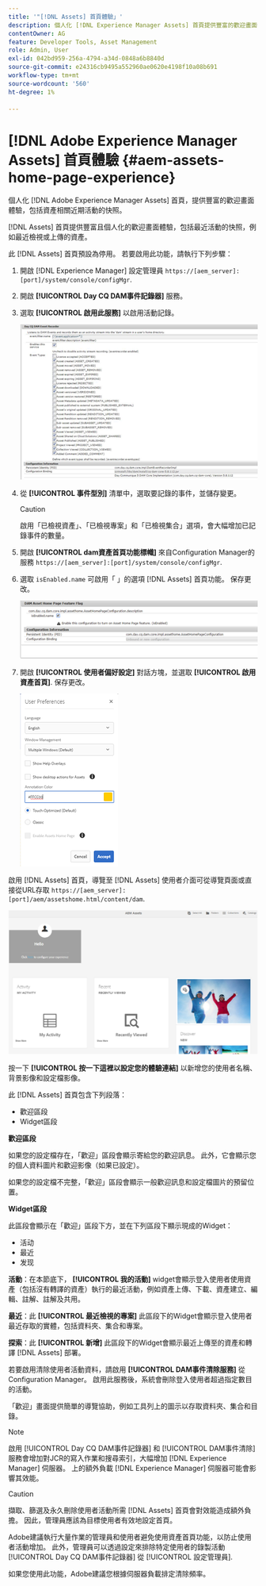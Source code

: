 ```yaml
---
title: '"[!DNL Assets] 首頁體驗」'
description: 個人化 [!DNL Experience Manager Assets] 首頁提供豐富的歡迎畫面體驗，包括資產相關近期活動的快照。
contentOwner: AG
feature: Developer Tools, Asset Management
role: Admin, User
exl-id: 042bd959-256a-4794-a34d-0848a6b8840d
source-git-commit: e24316cb9495a552960ae0620e4198f10a08b691
workflow-type: tm+mt
source-wordcount: '560'
ht-degree: 1%

---
```


# [!DNL Adobe Experience Manager Assets] 首頁體驗 {#aem-assets-home-page-experience}

個人化 [!DNL Adobe Experience Manager Assets] 首頁，提供豐富的歡迎畫面體驗，包括資產相關近期活動的快照。

[!DNL Assets] 首頁提供豐富且個人化的歡迎畫面體驗，包括最近活動的快照，例如最近檢視或上傳的資產。

此 [!DNL Assets] 首頁預設為停用。 若要啟用此功能，請執行下列步驟：

1. 開啟 [!DNL Experience Manager] 設定管理員 `https://[aem_server]:[port]/system/console/configMgr`.
1. 開啟 **[!UICONTROL Day CQ DAM事件記錄器]** 服務。
1. 選取 **[!UICONTROL 啟用此服務]** 以啟用活動記錄。

   ![chlimage_1-250](assets/chlimage_1-250.png)

1. 從 **[!UICONTROL 事件型別]** 清單中，選取要記錄的事件，並儲存變更。

   >[!CAUTION]
   >
   >啟用「已檢視資產」、「已檢視專案」和「已檢視集合」選項，會大幅增加已記錄事件的數量。

1. 開啟 **[!UICONTROL dam資產首頁功能標幟]** 來自Configuration Manager的服務 `https://[aem_server]:[port]/system/console/configMgr`.
1. 選取 `isEnabled.name` 可啟用「 」的選項 [!DNL Assets] 首頁功能。 保存更改。

   ![chlimage_1-251](assets/chlimage_1-251.png)

1. 開啟 **[!UICONTROL 使用者偏好設定]** 對話方塊，並選取 **[!UICONTROL 啟用資產首頁]**. 保存更改。

   ![在使用者偏好設定對話方塊上啟用資產首頁](assets/Annotation-color.png)

啟用 [!DNL Assets] 首頁，導覽至 [!DNL Assets] 使用者介面可從導覽頁面或直接從URL存取 `https://[aem_server]:[port]/aem/assetshome.html/content/dam`.

![在Assets使用者介面上設定體驗連結](assets/config-experience-link.png)

按一下 **[!UICONTROL 按一下這裡以設定您的體驗連結]** 以新增您的使用者名稱、背景影像和設定檔影像。

此 [!DNL Assets] 首頁包含下列段落：

* 歡迎區段
* Widget區段

**歡迎區段**

如果您的設定檔存在，「歡迎」區段會顯示寄給您的歡迎訊息。 此外，它會顯示您的個人資料圖片和歡迎影像（如果已設定）。

如果您的設定檔不完整，「歡迎」區段會顯示一般歡迎訊息和設定檔圖片的預留位置。

**Widget區段**

此區段會顯示在「歡迎」區段下方，並在下列區段下顯示現成的Widget：

* 活动
* 最近
* 发现

**活動**：在本節底下， **[!UICONTROL 我的活動]** widget會顯示登入使用者使用資產（包括沒有轉譯的資產）執行的最近活動，例如資產上傳、下載、資產建立、編輯、註解、註解及共用。

**最近**：此 **[!UICONTROL 最近檢視的專案]** 此區段下的Widget會顯示登入使用者最近存取的實體，包括資料夾、集合和專案。

**探索**：此 **[!UICONTROL 新增]** 此區段下的Widget會顯示最近上傳至的資產和轉譯 [!DNL Assets] 部署。

若要啟用清除使用者活動資料，請啟用 **[!UICONTROL DAM事件清除服務]** 從Configuration Manager。 啟用此服務後，系統會刪除登入使用者超過指定數目的活動。

「歡迎」畫面提供簡單的導覽協助，例如工具列上的圖示以存取資料夾、集合和目錄。

>[!NOTE]
>
>啟用 [!UICONTROL Day CQ DAM事件記錄器] 和 [!UICONTROL DAM事件清除] 服務會增加對JCR的寫入作業和搜尋索引，大幅增加 [!DNL Experience Manager] 伺服器。 上的額外負載 [!DNL Experience Manager] 伺服器可能會影響其效能。

>[!CAUTION]
>
>擷取、篩選及永久刪除使用者活動所需 [!DNL Assets] 首頁會對效能造成額外負擔。 因此，管理員應該為目標使用者有效地設定首頁。
>
>Adobe建議執行大量作業的管理員和使用者避免使用資產首頁功能，以防止使用者活動增加。 此外，管理員可以透過設定來排除特定使用者的錄製活動 [!UICONTROL Day CQ DAM事件記錄器] 從 [!UICONTROL 設定管理員].
>
>如果您使用此功能，Adobe建議您根據伺服器負載排定清除頻率。
